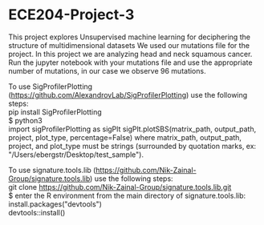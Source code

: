 # ECE204-Project-3
This project explores Unsupervised machine learning for deciphering the structure of multidimensional datasets
We used our mutations file for the project.
In this project we are analyzing head and neck squamous cancer. 
Run the jupyter notebook with your mutations file and use the appropriate number of mutations, in our case we observe 96 mutations.

To use SigProfilerPlotting (https://github.com/AlexandrovLab/SigProfilerPlotting) use the following steps:  
pip install SigProfilerPlotting  
$ python3  
import sigProfilerPlotting as sigPlt
sigPlt.plotSBS(matrix_path, output_path, project, plot_type, percentage=False)
where matrix_path, output_path, project, and plot_type must be strings (surrounded by quotation marks, ex: "/Users/ebergstr/Desktop/test_sample").

To use signature.tools.lib (https://github.com/Nik-Zainal-Group/signature.tools.lib) use the following steps:  
git clone https://github.com/Nik-Zainal-Group/signature.tools.lib.git  
$ enter the R environment from the main directory of signature.tools.lib:  
install.packages("devtools")  
devtools::install()
